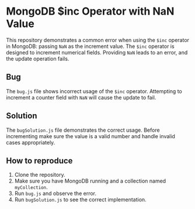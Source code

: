 # MongoDB $inc Operator with NaN Value
This repository demonstrates a common error when using the `$inc` operator in MongoDB: passing `NaN` as the increment value.  The `$inc` operator is designed to increment numerical fields. Providing `NaN` leads to an error, and the update operation fails.

## Bug
The `bug.js` file shows incorrect usage of the `$inc` operator.  Attempting to increment a counter field with `NaN` will cause the update to fail. 

## Solution
The `bugSolution.js` file demonstrates the correct usage. Before incrementing make sure the value is a valid number and handle invalid cases appropriately. 

## How to reproduce
1.  Clone the repository.
2.  Make sure you have MongoDB running and a collection named `myCollection`.
3.  Run `bug.js` and observe the error. 
4.  Run `bugSolution.js` to see the correct implementation.  